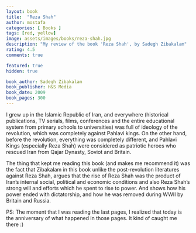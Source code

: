 ```yaml
---
layout: book
title:  "Reza Shah"
author: mostafa
categories: [ Books ]
tags: [red, yellow]
image: assets/images/books/reza-shah.jpg
description: "My review of the book 'Reza Shah', by Sadegh Zibakalam"
rating: 4.5
comments: true

featured: true
hidden: true

book_author: Sadegh Zibakalam
book_publisher: H&S Media
book_date: 2009
book_pages: 300
---
```


I grew up in the Islamic Republic of Iran, and everywhere (historical publications, TV serials, films, conferences and the entire educational system from primary schools to universities) was full of ideology of the revolution, which was completely against Pahlavi kings. On the other hand, before the revolution, everything was completely different, and Pahlavi Kings (especially Reza Shah) were considered as patriotic heroes who rescued Iran from Qajar Dynasty, Soviot and Britain.

The thing that kept me reading this book (and makes me recommend it) was the fact that Zibakalam in this book unlike the post-revolution literatures against Reza Shah, argues that the rise of Reza Shah was the product of Iran’s internal social, political and economic conditions and also Reza Shah’s strong will and efforts which he spent to rise to power. And shows how his power ended with dictatorship, and how he was removed during WWII by Britain and Russia.

PS: The moment that I was reading the last pages, I realized that today is the anniversary of what happened in those pages. It kind of caught me there :)
